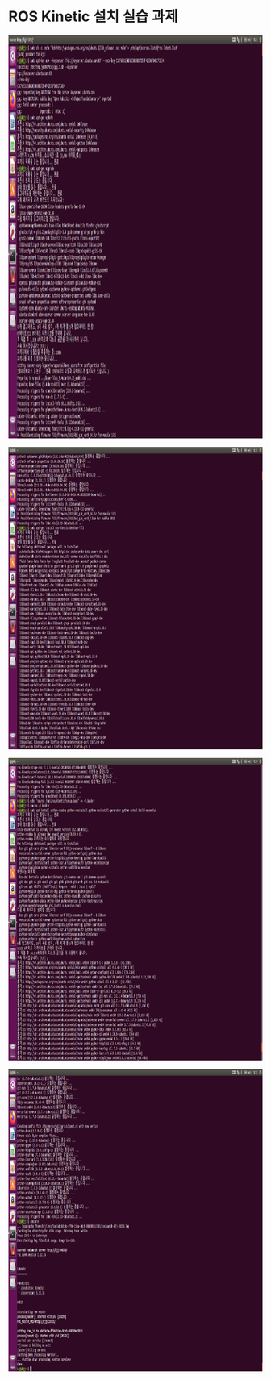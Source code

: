 # **ROS Kinetic 설치 실습 과제** 

<p align="left" margin=100>  <img src="https://github.com/kjj3436/industrial-AI/blob/master/images/2020-09-26ROSKinetic설치실습과제1.png"  width="1200" height="800"> </p>
<p align="left" margin=100>  <img src="https://github.com/kjj3436/industrial-AI/blob/master/images/2020-09-26ROSKinetic설치실습과제2.png"  width="900" height="600"> </p>
<p align="left" margin=100>  <img src="https://github.com/kjj3436/industrial-AI/blob/master/images/2020-09-26ROSKinetic설치실습과제3.png"  width="900" height="600"> </p>
<p align="left" margin=100>  <img src="https://github.com/kjj3436/industrial-AI/blob/master/images/2020-09-26ROSKinetic설치실습과제4.png"  width="900" height="600"> </p>
